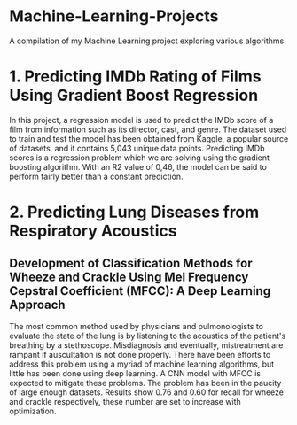 # Machine-Learning-Projects
A compilation of my Machine Learning project exploring various algorithms

<h1>1. Predicting IMDb Rating of Films Using Gradient Boost Regression</h1>
In this project, a regression model is used to predict the IMDb score of a film from information
such as its director, cast, and genre. The dataset used to train and test the model has been
obtained from Kaggle, a popular source of datasets, and it contains 5,043 unique data points.
Predicting IMDb scores is a regression problem which we are solving using the gradient boosting
algorithm. With an R2 value of 0,46, the model can be said to perform fairly better than a constant
prediction.

<h1>2. Predicting Lung Diseases from Respiratory Acoustics</h1>
<h2>Development of Classification Methods for Wheeze and Crackle Using Mel Frequency Cepstral Coefficient (MFCC): A Deep Learning Approach</h2>
The most common method used by physicians and pulmonologists to evaluate the state of the lung is by listening to the acoustics of the patient's breathing by a stethoscope. Misdiagnosis and eventually, mistreatment are rampant if auscultation is not done properly. There have been efforts to address this problem using a myriad of machine learning algorithms, but little has been done using deep learning. A CNN model with MFCC is expected to mitigate these problems. The problem has been in the paucity of large enough datasets. Results show 0.76 and 0.60 for recall for wheeze and crackle respectively, these number are set to increase with optimization. 
